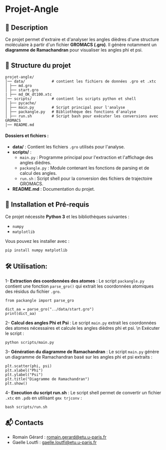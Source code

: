 # Projet-Angle

## 📌 Description
Ce projet permet d'extraire et d'analyser les angles dièdres d'une structure moléculaire à partir d'un fichier **GROMACS (.gro)**. Il génère notamment un **diagramme de Ramachandran** pour visualiser les angles phi et psi.

## 📂 Structure du projet
``` 
projet-angle/
│── data/            # contient les fichiers de données .gro et .xtc
│ ├── md.gro
│ ├── start.gro
| ├── md_OK_dt100.xtc
│── scripts/         # contient les scripts python et shell
│ ├── pycache/
│ ├── main.py        # Script principal pour l'analyse
│ ├── packangle.py   # Bibliothèque des fonctions d'analyse
│ ├── run.sh         # Script bash pour exécuter les conversions avec GROMACS
│── README.md
```

####  Dossiers et fichiers :
- **data/** : Contient les fichiers `.gro` utilisés pour l'analyse.
- **scripts/** :
  - `main.py` : Programme principal pour l'extraction et l'affichage des angles dièdres.
  - `packangle.py` : Module contenant les fonctions de parsing et de calcul des angles.
  - `run.sh` : Script shell pour la conversion des fichiers de trajectoire GROMACS.
- **README.md** : Documentation du projet.

## 🚀 Installation et Pré-requis
Ce projet nécessite **Python 3** et les bibliothèques suivantes :
- `numpy`
- `matplotlib`

Vous pouvez les installer avec :
```bash
pip install numpy matplotlib
```
## 🛠️ Utilisation:
1- **Extraction des coordonnées des atomes** : Le script `packangle.py` contient une fonction `parse_gro()` qui extrait les coordonnées atomiques des résidus du fichier `.gro`.
```
from packangle import parse_gro

dict_aa = parse_gro("../data/start.gro")
print(dict_aa)
```
2- **Calcul des angles Phi et Psi** : Le script `main.py` extrait les coordonnées des atomes nécessaires et calcule les angles dièdres phi et psi. \n
Exécuter le script :
```
python scripts/main.py
```
3- **Génération du diagramme de Ramachandran** : 
Le script `main.py` génère un diagramme de Ramachandran basé sur les angles phi et psi extraits :
```
plt.scatter(phi, psi)
plt.xlabel("Phi")
plt.ylabel("Psi")
plt.title("Diagramme de Ramachandran")
plt.show()
```
4- **Execution du script run.sh** : 
Le script shell permet de convertir un fichier `.xtc` en `.pdb` en utilisant `gmx trjconv` :
```
bash scripts/run.sh
```
## 📬 Contacts
- Romain Gérard : romain.gerard@etu.u-paris.fr
- Gaelle Loutfi : gaelle.loutfi@etu.u-paris.fr

